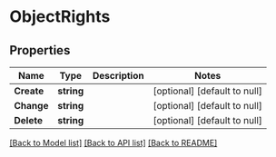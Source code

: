 # ObjectRights

## Properties
Name | Type | Description | Notes
------------ | ------------- | ------------- | -------------
**Create** | **string** |  | [optional] [default to null]
**Change** | **string** |  | [optional] [default to null]
**Delete** | **string** |  | [optional] [default to null]

[[Back to Model list]](../README.md#documentation-for-models) [[Back to API list]](../README.md#documentation-for-api-endpoints) [[Back to README]](../README.md)


